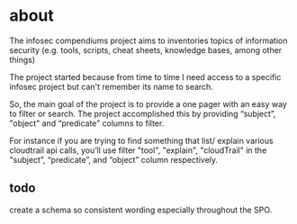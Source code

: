 # about
The infosec compendiums project aims to inventories topics of information security (e.g. tools, scripts, cheat sheets, knowledge bases, among other things)

The project started because from time to time I need access to a specific infosec project but can't remember its name to search.

So, the main goal of the project is to provide a one pager with an easy way to filter or search. The project accomplished this by providing “subject”, "object" and “predicate” columns to filter.

For instance if you are trying to find something that list/ explain various cloudtrail api calls, you’ll use filter "tool", "explain", "cloudTrail" in the "subject”, “predicate”, and “object” column respectively.

## todo

create a schema so consistent wording especially throughout the SPO.